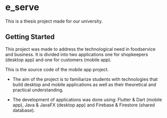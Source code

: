 # e_serve

This is a thesis project made for our university.

## Getting Started

This project was made to address the technological need in foodservice and business. It is divided into two applications one for shopkeepers (desktop app) and one for customers (mobile app).

This is the source code of the mobile app project.

- The aim of the project is to familiarize students with technologies that build desktop and mobile applications as well as their theoretical and practical understanding.

- The development of applications was done using: Flutter & Dart (mobile app), Java & JavaFX (desktop app) and Firebase & Firestore (shared database).


